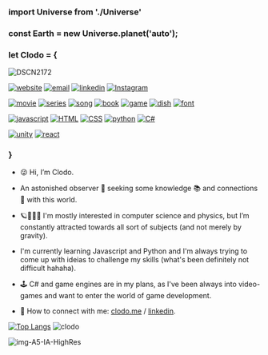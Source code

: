 <h3 > import Universe from './Universe'</h3>

<h3> const Earth = new Universe.planet('auto');</h3>

<h3> let Clodo = {</h3>


![DSCN2172](https://user-images.githubusercontent.com/104923248/214688635-cd3537fc-eff6-4363-9bc0-26a6d3bf8b3f.JPG)

<a href="https://www.clodo.me">![website](https://img.shields.io/badge/website-clodo.me-blue)</a>
[![email](https://img.shields.io/badge/Gmail-D14836?style=flat&logo=gmail&logoColor=white)](mailto:clovianna@gmail.com)
<a href="https://www.linkedin.com/in/clodomirvianna/">![linkedin](https://img.shields.io/badge/LinkedIn-0077B5?style=flat&logo=linkedin&logoColor=white)</a>
<a href="https://www.instagram.com/viannaclodomir/">![Instagram](https://img.shields.io/badge/Instagram-%23E4405F.svg?style=flat&logo=Instagram&logoColor=white)</a>

<a href="https://www.imdb.com/title/tt1439572/">![movie](https://img.shields.io/badge/movie-Perfect_Sense-lightblue)</a>
<a href="https://www.imdb.com/title/tt7078180/?ref_=nv_sr_srsg_0">![series](https://img.shields.io/badge/series-Violet_Evergarden-pink)</a>
<a href="https://www.youtube.com/watch?v=9FD2mUonh5s">![song](https://img.shields.io/badge/song-björk_:_atopos-red)</a>
<a href="https://en.wikipedia.org/wiki/The_Hitchhiker%27s_Guide_to_the_Galaxy">![book](https://img.shields.io/badge/book-Hitchhiker's_Guide_To_The_Galaxy-green)</a>
<a href="https://pt.wikipedia.org/wiki/Shenmue">![game](https://img.shields.io/badge/game-Shenmue-blue)</a>
<a href="https://www.goya.com/media/4027/pink-beans-and-rice1.jpg?quality=80">![dish](https://img.shields.io/badge/dish-rice_with_beans-yellow)</a>
<a href="">![font](https://img.shields.io/badge/font-courier_new-white)</a>


<a href="https://developer.mozilla.org/pt-BR/docs/Web/JavaScript">![javascript](https://img.shields.io/badge/JavaScript-323330?style=for-the-badge&logo=javascript&logoColor=F7DF1E)</a>
<a href="https://developer.mozilla.org/pt-BR/docs/Web/HTML">![HTML](https://img.shields.io/badge/HTML5-E34F26?style=for-the-badge&logo=html5&logoColor=white)</a>
<a href="https://developer.mozilla.org/pt-BR/docs/Web/CSS">![CSS](https://img.shields.io/badge/CSS3-1572B6?style=for-the-badge&logo=css3&logoColor=white)</a>
<a href="https://www.python.org/">![python](https://img.shields.io/badge/Python-FFD43B?style=for-the-badge&logo=python&logoColor=blue)</a>
<a href="https://learn.microsoft.com/pt-br/dotnet/csharp/">![C#](https://img.shields.io/badge/c%23-%23239120.svg?style=for-the-badge&logo=c-sharp&logoColor=white)</a>

<a href="https://unity.com">![unity](https://img.shields.io/badge/Unity-100000?style=for-the-badge&logo=unity&logoColor=white)</a>
<a href="https://pt-br.reactjs.org/">![react](https://img.shields.io/badge/React-20232A?style=for-the-badge&logo=react&logoColor=61DAFB)</a>



<h3>}</h3>

- 😜 Hi, I’m Clodo.
- An astonished observer 👀 seeking some knowledge 📚 and connections 🔗 with this world. 
- 🪐👨🏽‍💻 I'm mostly interested in computer science and physics, but I’m constantly attracted towards all sort of subjects (and not merely by gravity).
-  I'm currently learning Javascript and Python and I'm always trying to come up with ideias to challenge my skills (what's been definitely not difficult hahaha).  
- 🕹️ C# and game engines are in my plans, as I've been always into video-games and want to enter the world of game development.

- 👾 How to connect with me: [clodo.me](https://www.clodo.me) / [linkedin](https://www.linkedin.com/in/clodomirvianna/).

[![Top Langs](https://github-readme-stats.vercel.app/api/top-langs/?username=clodoN1109)](https://github.com/clodoN1109/github-readme-stats)
![clodo](https://github-readme-stats-git-masterrstaa-rickstaa.vercel.app/api?username=clodoN1109)

![img-A5-IA-HighRes](https://user-images.githubusercontent.com/104923248/214646244-de595b1d-44e9-403b-b052-e4c5e4de004a.jpg)



<!---
clodoN1109/clodoN1109 is a ✨ special ✨ repository because its `README.md` (this file) appears on your GitHub profile.
You can click the Preview link to take a look at your changes.
--->
